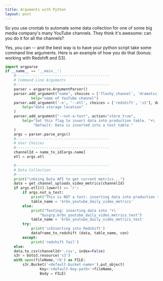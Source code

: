 ```yaml
---
title: Arguments with Python
layout: post
---
```


So you use crontab to automate some data collection for one of some big media company's many 
YouTube channels.  They think it's awesome: can you do it for all the channels?

Yes, you can -- and the best way is to have your python script take some command line arguments. Here 
is an example of how you do that (bonus: working with Redshift and S3).

```python
import argparse
if __name__ == '__main__':
    #-------------------------------------------
    # Command Line Arguments
    #-------------------------------------------    
    parser = argparse.ArgumentParser()
    parser.add_argument("name", choices = ['flashy_channel', 'dramatic_channel', 'funny_channel'], 
            help="name of YouTube channel")
    parser.add_argument('-e', '--etl', choices = ['redshift', 's3'], default='redshift',
        help="data storage location"
    )
    parser.add_argument("--not-a-test", action="store_true",
        help="Set this flag to insert data into production table. "+\
             "Default: Data is inserted into a test table."
    )
    args = parser.parse_args()
    #-------------------------------------------    
    # User Choices
    #-------------------------------------------    
    channelId = name_to_id[args.name]
    etl = args.etl

    #-------------------------------------------
    # Data Collection
    #-------------------------------------------    
    print("\nUsing Data API to get current metrics...")
    data = get_channel_uploads_video_metrics(channelId)
    if args.etl[0].lower() == 'r':
        if args.not_a_test:
            print("This is NOT a test: inserting data into production table")
            table_name = 'krbn_youtube_daily_video_metrics'
        else:
            print("Testing: inserting data into "+\
                "busgrp.krbn_youtube_daily_video_metrics_test")
            table_name = 'krbn_youtube_daily_video_metrics_test'
        try:
            print('\nInserting into Redshift')
            dataframe_to_redshift (data, table_name, con)
        except:
            print('redshift fail')
    else:
    data.to_csv(channelId+'.csv', index=False)
    s3r = boto3.resource('s3')
    with open(fileName,'rb') as FILE:
        s3r.Bucket('<default-bucket-name>').put_object(
                Key='<default-key-path>'+fileName,
                Body = FILE)
```
